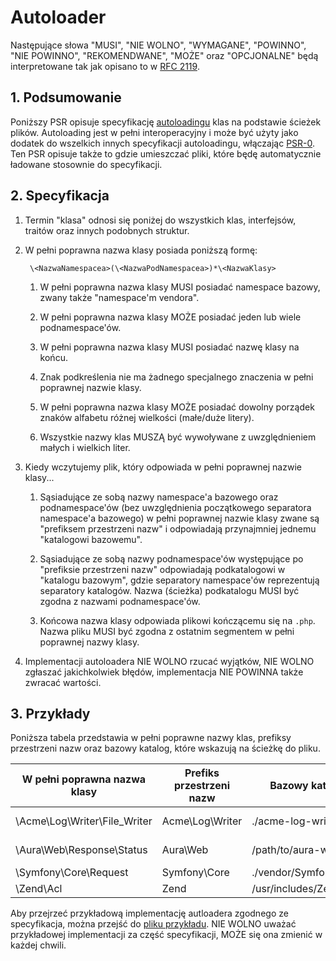 # Autoloader

Następujące słowa "MUSI", "NIE WOLNO", "WYMAGANE", "POWINNO", "NIE POWINNO", 
"REKOMENDWANE", "MOŻE" oraz "OPCJONALNE" będą interpretowane tak jak opisano 
to w [RFC 2119](http://tools.ietf.org/html/rfc2119).


## 1. Podsumowanie

Poniższy PSR opisuje specyfikację [autoloadingu][] klas na podstawie 
ścieżek plików. Autoloading jest w pełni interoperacyjny i może być użyty 
jako dodatek do wszelkich innych specyfikacji autoloadingu, włączając [PSR-0][]. 
Ten PSR opisuje także to gdzie umieszczać pliki, które będę automatycznie 
ładowane stosownie do specyfikacji.


## 2. Specyfikacja

1. Termin "klasa" odnosi się poniżej do wszystkich klas, interfejsów, 
traitów oraz innych podobnych struktur.

2. W pełni poprawna nazwa klasy posiada poniższą formę:

        \<NazwaNamespacea>(\<NazwaPodNamespacea>)*\<NazwaKlasy>

    1. W pełni poprawna nazwa klasy MUSI posiadać namespace bazowy, 
	zwany także "namespace'm vendora".

    2. W pełni poprawna nazwa klasy MOŻE posiadać jeden lub wiele podnamespace'ów.

    3. W pełni poprawna nazwa klasy MUSI posiadać nazwę klasy na końcu.

    4. Znak podkreślenia nie ma żadnego specjalnego znaczenia w pełni 
	poprawnej nazwie klasy.

    5. W pełni poprawna nazwa klasy MOŻE posiadać dowolny porządek znaków 
	alfabetu różnej wielkości (małe/duże litery).

    6. Wszystkie nazwy klas MUSZĄ być wywoływane z uwzględnieniem małych i wielkich liter.

3. Kiedy wczytujemy plik, który odpowiada w pełni poprawnej nazwie klasy...

    1. Sąsiadujące ze sobą nazwy namespace'a bazowego oraz podnamespace'ów 
	(bez uwzględnienia początkowego separatora namespace'a bazowego) w pełni poprawnej 
	nazwie klasy zwane są "prefiksem przestrzeni nazw" i odpowiadają przynajmniej jednemu 
	"katalogowi bazowemu".

    2. Sąsiadujące ze sobą nazwy podnamespace'ów występujące po "prefiksie przestrzeni nazw" 
	odpowiadają podkatalogowi w "katalogu bazowym", gdzie separatory namespace'ów reprezentują 
	separatory katalogów. Nazwa (ścieżka) podkatalogu MUSI być zgodna z nazwami podnamespace'ów.

    3. Końcowa nazwa klasy odpowiada plikowi kończącemu się na `.php`. 
	Nazwa pliku MUSI być zgodna z ostatnim segmentem w pełni poprawnej nazwy klasy.

4. Implementacji autoloadera NIE WOLNO rzucać wyjątków, NIE WOLNO zgłaszać 
jakichkolwiek błędów, implementacja NIE POWINNA także zwracać wartości.


## 3. Przykłady

Poniższa tabela przedstawia w pełni poprawne nazwy klas, prefiksy przestrzeni 
nazw oraz bazowy katalog, które wskazują na ścieżkę do pliku.

| W pełni poprawna nazwa klasy  | Prefiks przestrzeni nazw | Bazowy katalog           | Wynikowa ścieżka pliku
| ----------------------------- |--------------------------|--------------------------|------------------------------------------
| \Acme\Log\Writer\File_Writer  | Acme\Log\Writer          | ./acme-log-writer/lib/   | ./acme-log-writer/lib/File_Writer.php
| \Aura\Web\Response\Status     | Aura\Web                 | /path/to/aura-web/src/   | /path/to/aura-web/src/Response/Status.php
| \Symfony\Core\Request         | Symfony\Core             | ./vendor/Symfony/Core/   | ./vendor/Symfony/Core/Request.php
| \Zend\Acl                     | Zend                     | /usr/includes/Zend/      | /usr/includes/Zend/Acl.php

Aby przejrzeć przykładową implementację autloadera zgodnego ze specyfikacja, 
można przejść do [pliku przykładu][]. NIE WOLNO uważać przykładowej implementacji 
za część specyfikacji, MOŻE się ona zmienić w każdej chwili.

[autoloadingu]: http://php.net/autoload
[PSR-0]: https://github.com/php-fig/fig-standards/blob/master/accepted/PSR-0.md
[pliku przykładu]: https://github.com/php-fig/fig-standards/blob/master/accepted/PSR-4-autoloader-examples.md
